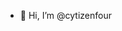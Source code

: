 - 👋 Hi, I’m @cytizenfour

<!---
cytizenfour/cytizenfour is a ✨ special ✨ repository because its `README.md` (this file) appears on your GitHub profile.
You can click the Preview link to take a look at your changes.
--->
